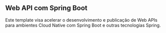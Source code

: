 
## Web API com Spring Boot

Este template visa acelerar o desenvolvimento e publicação de Web APIs para ambientes Cloud Native com Spring Boot e outras tecnologias Spring.
